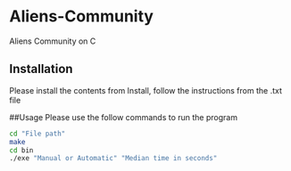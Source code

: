 # Aliens-Community
Aliens Community on C 
## Installation
Please install the contents from Install, follow the instructions from the .txt file

##Usage
Please use the follow commands to run the program


```bash
cd "File path"
make
cd bin
./exe "Manual or Automatic" "Median time in seconds"
```
